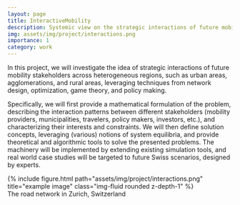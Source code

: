 ```yaml
---
layout: page
title: InteractiveMobility
description: Systemic view on the strategic interactions of future mobility offers
img: assets/img/project/interactions.png
importance: 1
category: work
---
```


In this project, we will investigate the idea of strategic interactions of future mobility stakeholders across heterogeneous regions, such as urban areas, agglomerations, and rural areas, leveraging techniques from network design, optimization, game theory, and policy making.

Specifically, we will first provide a mathematical formulation of the problem, describing the interaction patterns between different stakeholders (mobility providers, municipalities, travelers, policy makers, investors, etc.), and characterizing their interests and constraints. We will then define solution concepts, leveraging (various) notions of system equilibria, and provide theoretical and algorithmic tools to solve the presented problems. The machinery will be implemented by extending existing simulation tools, and real world case studies will be targeted to future Swiss scenarios, designed by experts.


<div class="row justify-content-sm-center">
    <div class="col-sm-8 mt-3 mt-md-0">
        {% include figure.html path="assets/img/project/interactions.png" title="example image" class="img-fluid rounded z-depth-1" %}
    </div>
</div>
<div class="caption">
    The road network in Zurich, Switzerland
</div>
